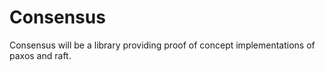 # Consensus

Consensus will be a library providing proof of concept implementations of paxos and raft.